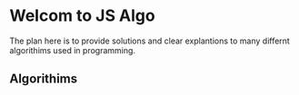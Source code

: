 # Welcom to JS Algo

The plan here is to provide solutions and clear explantions to many differnt algorithims used in programming.

## Algorithims
